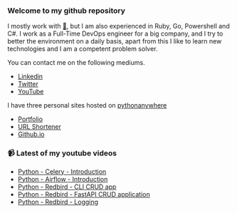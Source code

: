 ### Welcome to my github repository

I mostly work with [:snake:](https://www.python.org/), but I am also experienced in Ruby, Go, Powershell and C#. I work as a Full-Time DevOps engineer for a big company, and I try to better the environment on a daily basis, apart from this I like to learn new technologies and I am a competent problem solver.

You can contact me on the following mediums.
- [Linkedin](https://www.linkedin.com/in/r3ap3rpy)
- [Twitter](https://twitter.com/r3ap3rpy)
- [YouTube](https://www.youtube.com/channel/UC1qkMXH8d2I9DDAtBSeEHqg)

I have three personal sites hosted on [pythonanywhere](https://www.pythonanywhere.com/)
- [Portfolio](http://r3ap3rpy.pythonanywhere.com/)
- [URL Shortener](http://shortenpy.pythonanywhere.com/)
- [Github.io](https://r3ap3rpy.github.io/)

### :video_camera: Latest of my youtube videos
<!-- YOUTUBE:START -->
- [Python - Celery - Introduction](https://www.youtube.com/watch?v=oCxNOXzjj2g)
- [Python - Airflow - Introduction](https://www.youtube.com/watch?v=lY6VJ4uNwFI)
- [Python - Redbird - CLI CRUD app](https://www.youtube.com/watch?v=FTTOYRUnrH0)
- [Python - Redbird - FastAPI CRUD application](https://www.youtube.com/watch?v=FL8MRX5E7II)
- [Python - Redbird - Logging](https://www.youtube.com/watch?v=UMMEFGAxFXA)
<!-- YOUTUBE:END -->

